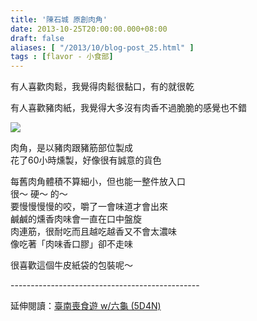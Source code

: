```yaml
---
title: '陳石城 原創肉角'
date: 2013-10-25T20:00:00.000+08:00
draft: false
aliases: [ "/2013/10/blog-post_25.html" ]
tags : [flavor - 小食部]
---
```


有人喜歡肉鬆，我覺得肉鬆很黏口，有的就很乾

有人喜歡豬肉紙，我覺得大多沒有肉香不過脆脆的感覺也不錯

![](/images/shcheng.jpg)

肉角，是以豬肉跟豬筋部位製成  
花了60小時燻製，好像很有誠意的貨色  
  
每舊肉角體積不算細小，但也能一整件放入口  
很～ 硬～ 的～  
要慢慢慢慢的咬，嚼了一會味道才會出來  
鹹鹹的燻香肉味會一直在口中盤旋  
肉連筋，很耐吃而且越吃越香又不會太濃味  
像吃著「肉味香口膠」卻不走味  
  
很喜歡這個牛皮紙袋的包裝呢～
  
\-----------------------------------------------  
  
延伸閱讀：[臺南喪食遊 w/六龜 (5D4N)](https://hidie.net/tainan5d4n/)
